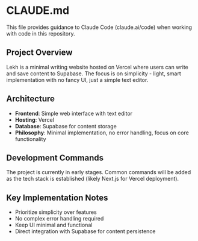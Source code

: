 # CLAUDE.md

This file provides guidance to Claude Code (claude.ai/code) when working with code in this repository.

## Project Overview

Lekh is a minimal writing website hosted on Vercel where users can write and save content to Supabase. The focus is on simplicity - light, smart implementation with no fancy UI, just a simple text editor.

## Architecture

- **Frontend**: Simple web interface with text editor
- **Hosting**: Vercel
- **Database**: Supabase for content storage
- **Philosophy**: Minimal implementation, no error handling, focus on core functionality

## Development Commands

The project is currently in early stages. Common commands will be added as the tech stack is established (likely Next.js for Vercel deployment).

## Key Implementation Notes

- Prioritize simplicity over features
- No complex error handling required
- Keep UI minimal and functional
- Direct integration with Supabase for content persistence